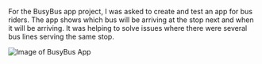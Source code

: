 For the BusyBus app project, I was asked to create and test an app for bus riders. The app shows which bus will be arriving at the stop next and when it will be arriving. It was helping to solve issues where there were several bus lines serving the same stop.

![Image of BusyBus App](https://octodex.github.com/images/yaktocat.png)
